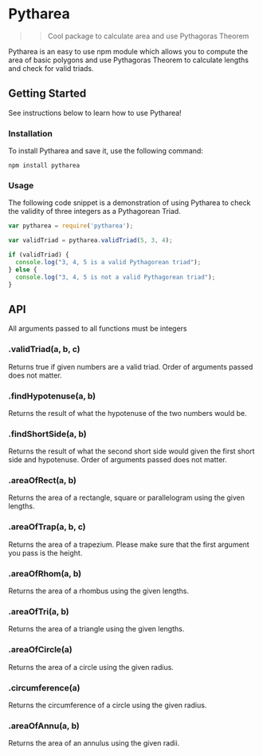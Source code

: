 # Pytharea

>> Cool package to calculate area and use Pythagoras Theorem

Pytharea is an easy to use npm module which allows you to compute the area of basic polygons and use Pythagoras Theorem to calculate lengths and check for valid triads.

## Getting Started
See instructions below to learn how to use Pytharea!

### Installation
To install Pytharea and save it, use the following command:
```
npm install pytharea
```
### Usage
The following code snippet is a demonstration of using Pytharea to check the validity of three integers as a Pythagorean Triad.

```js
var pytharea = require('pytharea');

var validTriad = pytharea.validTriad(5, 3, 4);

if (validTriad) {
  console.log("3, 4, 5 is a valid Pythagorean triad");
} else {
  console.log("3, 4, 5 is not a valid Pythagorean triad");
}
```

## API
All arguments passed to all functions must be integers
### .validTriad(a, b, c)
Returns true if given numbers are a valid triad. Order of arguments passed does not matter.

### .findHypotenuse(a, b)
Returns the result of what the hypotenuse of the two numbers would be.

### .findShortSide(a, b)
Returns the result of what the second short side would given the first short side and hypotenuse. Order of arguments passed does not matter.

### .areaOfRect(a, b)
Returns the area of a rectangle, square or parallelogram using the given lengths.

### .areaOfTrap(a, b, c)
Returns the area of a trapezium. Please make sure that the first argument you pass is the height.

### .areaOfRhom(a, b)
Returns the area of a rhombus using the given lengths.

### .areaOfTri(a, b)
Returns the area of a triangle using the given lengths.

### .areaOfCircle(a)
Returns the area of a circle using the given radius.

### .circumference(a)
Returns the circumference of a circle using the given radius.

### .areaOfAnnu(a, b)
Returns the area of an annulus using the given radii.


